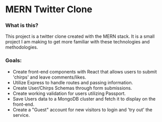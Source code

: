 # MERN Twitter Clone
### What is this?
This project is a twitter clone created with the MERN stack. It is a small project I am making to get more familiar with these technologies and methodologies.

### Goals:
- Create front-end components with React that allows users to submit 'chirps' and leave comments/likes.
- Utilize Express to handle routes and passing information.
- Create User/Chirps Schemas through form submissions.
- Create working validation for users utilizing Passport.
- Save Users data to a MongoDB cluster and fetch it to display on the front-end.
- Create a "Guest" account for new visitors to login and 'try out' the service.